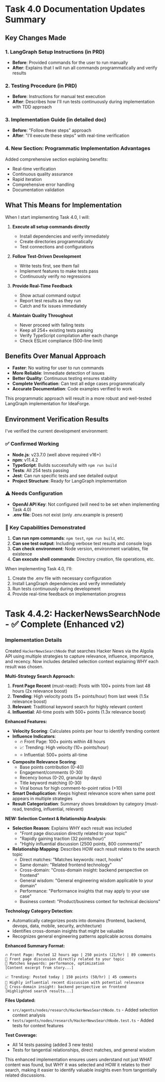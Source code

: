 # Task 4.0 Documentation Updates Summary

## Key Changes Made

### 1. **LangGraph Setup Instructions** (in PRD)
- **Before**: Provided commands for the user to run manually
- **After**: Explains that I will run all commands programmatically and verify results

### 2. **Testing Procedure** (in PRD)
- **Before**: Instructions for manual test execution
- **After**: Describes how I'll run tests continuously during implementation with TDD approach

### 3. **Implementation Guide** (in detailed doc)
- **Before**: "Follow these steps" approach
- **After**: "I'll execute these steps" with real-time verification

### 4. **New Section: Programmatic Implementation Advantages**
Added comprehensive section explaining benefits:
- Real-time verification
- Continuous quality assurance
- Rapid iteration
- Comprehensive error handling
- Documentation validation

## What This Means for Implementation

When I start implementing Task 4.0, I will:

1. **Execute all setup commands directly**
   - Install dependencies and verify immediately
   - Create directories programmatically
   - Test connections and configurations

2. **Follow Test-Driven Development**
   - Write tests first, see them fail
   - Implement features to make tests pass
   - Continuously verify no regressions

3. **Provide Real-Time Feedback**
   - Show actual command output
   - Report test results as they run
   - Catch and fix issues immediately

4. **Maintain Quality Throughout**
   - Never proceed with failing tests
   - Keep all 254+ existing tests passing
   - Verify TypeScript compilation after each change
   - Check ESLint compliance (500-line limit)

## Benefits Over Manual Approach

- **Faster**: No waiting for user to run commands
- **More Reliable**: Immediate detection of issues
- **Better Quality**: Continuous testing ensures stability
- **Complete Verification**: Can test all edge cases programmatically
- **Accurate Documentation**: Code examples verified to work

This programmatic approach will result in a more robust and well-tested LangGraph implementation for IdeaForge.

## Environment Verification Results

I've verified the current development environment:

### ✅ Confirmed Working
- **Node.js**: v23.7.0 (well above required v16+)
- **npm**: v11.4.2
- **TypeScript**: Builds successfully with `npm run build`
- **Tests**: All 254 tests passing
- **Jest**: Can run specific tests and see detailed output
- **Project Structure**: Ready for LangGraph implementation

### ⚠️ Needs Configuration
- **OpenAI API Key**: Not configured (will need to be set when implementing Task 4.0)
- **.env file**: Does not exist (only .env.example is present)

### 🎯 Key Capabilities Demonstrated
1. **Can run npm commands**: `npm test`, `npm run build`, etc.
2. **Can see test output**: Including verbose test results and console logs
3. **Can check environment**: Node version, environment variables, file existence
4. **Can execute shell commands**: Directory creation, file operations, etc.

When implementing Task 4.0, I'll:
1. Create the .env file with necessary configuration
2. Install LangGraph dependencies and verify immediately  
3. Run tests continuously during development
4. Provide real-time feedback on implementation progress

# Task 4.4.2: HackerNewsSearchNode - ✅ Complete (Enhanced v2)

### Implementation Details

Created `HackerNewsSearchNode` that searches Hacker News via the Algolia API using multiple strategies to capture relevance, influence, importance, and recency. Now includes detailed selection context explaining WHY each result was chosen.

**Multi-Strategy Search Approach:**
1. **Front Page Recent** (must-read): Posts with 100+ points from last 48 hours (2x relevance boost)
2. **Trending**: High velocity posts (5+ points/hour) from last week (1.5x relevance boost)
3. **Relevant**: Traditional keyword search for highly relevant content
4. **Influential**: All-time posts with 500+ points (1.3x relevance boost)

**Enhanced Features:**
- **Velocity Scoring**: Calculates points per hour to identify trending content
- **Influence Indicators**: 
  - 🔥 Front Page: 100+ points within 48 hours
  - 📈 Trending: High velocity (10+ points/hour)
  - ⭐ Influential: 500+ points all-time
- **Composite Relevance Scoring**:
  - Base points contribution (0-40)
  - Engagement/comments (0-30)
  - Recency bonus (0-20, granular by days)
  - Title keyword matching (0-30)
  - Viral bonus for high comment-to-point ratios (+10)
- **Smart Deduplication**: Keeps highest relevance score when same post appears in multiple strategies
- **Result Categorization**: Summary shows breakdown by category (must-read, trending, influential, relevant)

**NEW: Selection Context & Relationship Analysis**:
- **Selection Reason**: Explains WHY each result was included
  - "Front page discussion directly related to your topic"
  - "Rapidly gaining traction (32 points/hour)"
  - "Highly influential discussion (2500 points, 800 comments)"
- **Relationship Mapping**: Describes HOW each result relates to the search topic
  - Direct matches: "Matches keywords: react, hooks"
  - Same domain: "Related frontend technology"
  - Cross-domain: "Cross-domain insight: backend perspective on frontend"
  - General wisdom: "General engineering wisdom applicable to your domain"
  - Performance: "Performance insights that may apply to your use case"
  - Business context: "Product/business context for technical decisions"

**Technology Category Detection**:
- Automatically categorizes posts into domains (frontend, backend, devops, data, mobile, security, architecture)
- Identifies cross-domain insights that might be valuable
- Recognizes general engineering patterns applicable across domains

**Enhanced Summary Format:**
```
🔥 Front Page: Posted 12 hours ago | 250 points (21/hr) | 89 comments
📎 Front page discussion directly related to your topic
🔗 Matches keywords: performance, optimization
[Content excerpt from story...]

📈 Trending: Posted today | 150 points (50/hr) | 45 comments
📎 Highly influential recent discussion with potential relevance
🔗 Cross-domain insight: backend perspective on frontend
[Highlighted search results...]
```

**Files Updated:**
- `src/agents/nodes/research/HackerNewsSearchNode.ts` - Added selection context analysis
- `tests/agents/nodes/research/HackerNewsSearchNode.test.ts` - Added tests for context features

**Test Coverage:**
- All 14 tests passing (added 3 new tests)
- Tests for tangential relationships, direct matches, and general wisdom

This enhanced implementation ensures users understand not just WHAT content was found, but WHY it was selected and HOW it relates to their search, making it easier to identify valuable insights even from tangentially related discussions. 